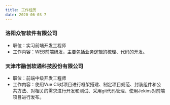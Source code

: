 ```yaml
---
title: 工作经历
date: 2020-06-03 7
---
```


### 洛阳众智软件有限公司



- 职位：实习前端开发工程师
- 工作内容：WEB前端研发，主要包括业务逻辑的梳理、代码的开发。



### 天津市融创软通科技股份有限公司



- 职位：前端中级开发工程师
- 工作内容：使用Vue Cli对项目进行框架搭建、制定项目规范、封装组件和公共方法、对相关的需求进行开发和测试、采用git代码管理、使用Jekins对前端项目进行发布。

